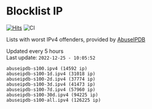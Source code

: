 # Blocklist IP

[![Hits](https://hits.seeyoufarm.com/api/count/incr/badge.svg?url=https%3A%2F%2Fgithub.com%2Fborestad%2Fblocklist-ip%2F&count_bg=%2379C83D&title_bg=%23555555&icon=&icon_color=%23E7E7E7&title=hits&edge_flat=false)](https://hits.seeyoufarm.com)  ![CI](https://img.shields.io/github/workflow/status/borestad/blocklist-ip/CI?style=flat-square)

Lists with worst IPv4 offenders, provided by [AbuseIPDB](https://www.abuseipdb.com/)

<!-- FOOTER-PLACEHOLDER -->
Updated every 5 hours<br>
Last update: `2022-12-25 - 10:05:52`
```
abuseipdb-s100.ipv4 (14592 ip)
abuseipdb-s100-1d.ipv4 (31018 ip)
abuseipdb-s100-2d.ipv4 (37774 ip)
abuseipdb-s100-3d.ipv4 (41473 ip)
abuseipdb-s100-7d.ipv4 (57960 ip)
abuseipdb-s100-30d.ipv4 (94225 ip)
abuseipdb-s100-all.ipv4 (126225 ip)
```
